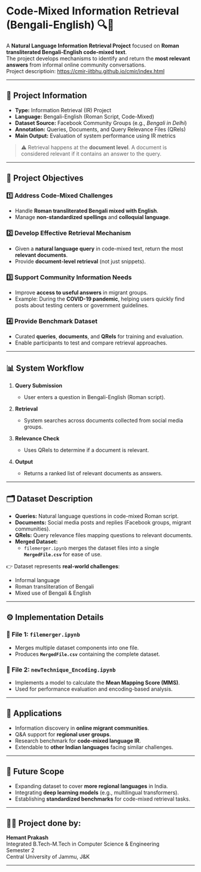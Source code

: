 # Code-Mixed Information Retrieval (Bengali-English) 🔍📑  

A **Natural Language Information Retrieval Project** focused on **Roman transliterated Bengali-English code-mixed text**.  
The project develops mechanisms to identify and return the **most relevant answers** from informal online community conversations.  
Project descriptioin: https://cmir-iitbhu.github.io/cmir/index.html

---

## 📂 Project Information  

- **Type:** Information Retrieval (IR) Project  
- **Language:** Bengali-English (Roman Script, Code-Mixed)  
- **Dataset Source:** Facebook Community Groups (e.g., *Bengali in Delhi*)  
- **Annotation:** Queries, Documents, and Query Relevance Files (QRels)  
- **Main Output:** Evaluation of system performance using IR metrics  

> ⚠️ Retrieval happens at the **document level**. A document is considered relevant if it contains an answer to the query.  

---

## 🔑 Project Objectives  

### 1️⃣ Address Code-Mixed Challenges  
- Handle **Roman transliterated Bengali mixed with English**.  
- Manage **non-standardized spellings** and **colloquial language**.  

### 2️⃣ Develop Effective Retrieval Mechanism  
- Given a **natural language query** in code-mixed text, return the most **relevant documents**.  
- Provide **document-level retrieval** (not just snippets).  

### 3️⃣ Support Community Information Needs  
- Improve **access to useful answers** in migrant groups.  
- Example: During the **COVID-19 pandemic**, helping users quickly find posts about testing centers or government guidelines.  

### 4️⃣ Provide Benchmark Dataset  
- Curated **queries**, **documents**, and **QRels** for training and evaluation.  
- Enable participants to test and compare retrieval approaches.  

---

## 📊 System Workflow  

1. **Query Submission**  
   - User enters a question in Bengali-English (Roman script).  

2. **Retrieval**  
   - System searches across documents collected from social media groups.  

3. **Relevance Check**  
   - Uses QRels to determine if a document is relevant.  

4. **Output**  
   - Returns a ranked list of relevant documents as answers.  

---

## 🗂️ Dataset Description  

- **Queries:** Natural language questions in code-mixed Roman script.  
- **Documents:** Social media posts and replies (Facebook groups, migrant communities).  
- **QRels:** Query relevance files mapping questions to relevant documents.  
- **Merged Dataset:**  
  - `filemerger.ipynb` merges the dataset files into a single **`MergedFile.csv`** for ease of use.  

👉 Dataset represents **real-world challenges**:  
- Informal language  
- Roman transliteration of Bengali  
- Mixed use of Bengali & English  

---

## ⚙️ Implementation Details  

### 🔹 File 1: `filemerger.ipynb`  
- Merges multiple dataset components into one file.  
- Produces **`MergedFile.csv`** containing the complete dataset.  

### 🔹 File 2: `newTechnique_Encoding.ipynb`  
- Implements a model to calculate the **Mean Mapping Score (MMS)**.  
- Used for performance evaluation and encoding-based analysis.  

---

## 🚀 Applications  

- Information discovery in **online migrant communities**.  
- Q&A support for **regional user groups**.  
- Research benchmark for **code-mixed language IR**.  
- Extendable to **other Indian languages** facing similar challenges.  

---

## 🔮 Future Scope  

- Expanding dataset to cover **more regional languages** in India.  
- Integrating **deep learning models** (e.g., multilingual transformers).  
- Establishing **standardized benchmarks** for code-mixed retrieval tasks.  

---

## 👨‍💻 Project done by:  

**Hemant Prakash**  
Integrated B.Tech-M.Tech in Computer Science & Engineering  
Semester 2  
Central University of Jammu, J&K  

---
